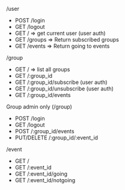 /user
- POST /login
- GET /logout
- GET / => get current user (user auth)
- GET /groups => Return subscribed groups
- GET /events => Return going to events

/group
- GET / => list all groups
- GET /:group_id
- GET /:group_id/subscribe (user auth)
- GET /:group_id/unsubscribe (user auth)
- GET /:group_id/events

Group admin only (/group)
- POST /login
- GET /logout
- POST /:group_id/events
- PUT/DELETE /:group_id/:event_id

/event
- GET /
- GET /:event_id
- GET /:event_id/going
- GET /:event_id/notgoing
